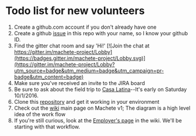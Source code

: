 # Todo list for new volunteers

1. Create a github.com account if you don't already have one
2. Create a github [issue](https://github.com/SavageLearning/UW-Fall-2016/issues) in this repo with your name, so I know your github ID. 
3. Find the gitter chat room and say 'Hi!'
[![Join the chat at https://gitter.im/machete-project/Lobby](https://badges.gitter.im/machete-project/Lobby.svg)](https://gitter.im/machete-project/Lobby?utm_source=badge&utm_medium=badge&utm_campaign=pr-badge&utm_content=badge)
4. Make sure you've received an invite to the JIRA board
5. Be sure to ask about the field trip to [Casa Latina](https://www.google.com/maps/place/Casa+Latina+Seattle/@47.5995476,-122.312727,17z/data=!3m1!4b1!4m5!3m4!1s0x54906ac022bf5d2b:0x9c0aff2719871584!8m2!3d47.5995476!4d-122.310533)--It's early on Saturday 10/1/2016.
6. Clone this [repository](https://github.com/SavageLearning/machete-ui) and get it working in your environment
7. Check out the [wiki](https://github.com/savagelearning/Machete/wiki) main page on Machete v1; The diagram is a high level idea of the work flow
8. If you're still curious, look at the [Employer's page](https://github.com/savagelearning/Machete/wiki) in the wiki. We'll be starting with that workflow.
